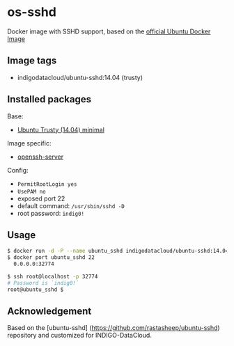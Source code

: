 # os-sshd
Docker image with SSHD support, based on the [official Ubuntu Docker Image](https://registry.hub.docker.com/_/ubuntu/)

## Image tags

- indigodatacloud/ubuntu-sshd:14.04 (trusty)

## Installed packages

Base:

- [Ubuntu Trusty (14.04) minimal](http://packages.ubuntu.com/trusty/ubuntu-minimal)

Image specific:
- [openssh-server](https://help.ubuntu.com/community/SSH/OpenSSH/Configuring)

Config:

  - `PermitRootLogin yes`
  - `UsePAM no`
  - exposed port 22
  - default command: `/usr/sbin/sshd -D`
  - root password: `indig0!`

## Usage

```bash
$ docker run -d -P --name ubuntu_sshd indigodatacloud/ubuntu-sshd:14.04
$ docker port ubuntu_sshd 22
  0.0.0.0:32774

$ ssh root@localhost -p 32774
# Password is `indig0!`
root@ubuntu_sshd $
```

## Acknowledgement

Based on the [ubuntu-sshd] (https://github.com/rastasheep/ubuntu-sshd)
repository and customized for INDIGO-DataCloud.
